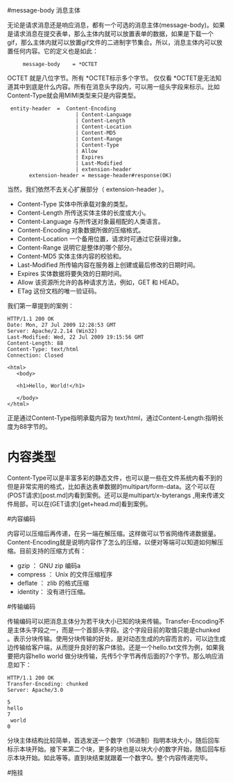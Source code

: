 #message-body 消息主体

无论是请求消息还是响应消息，都有一个可选的消息主体(message-body)。如果是请求消息在提交表单，那么主体内就可以放置表单的数据，如果是下载一个gif，那么主体内就可以放置gif文件的二进制字节集合。所以，消息主体内可以放置任何内容。它的定义也是如此：
```
     message-body    = *OCTET
```
OCTET 就是八位字节。所有 *OCTET标示多个字节。
仅仅看 *OCTET是无法知道其中到底是什么内容。所有在消息头字段内，可以用一组头字段来标示。比如Content-Type就会用MIMI类型来只是内容类型。
```
 entity-header  =  Content-Encoding        
                      | Content-Language   
                      | Content-Length         
                      | Content-Location       
                      | Content-MD5           
                      | Content-Range           
                      | Content-Type    
                      | Allow        
                      | Expires                 
                      | Last-Modified        
                      | extension-header
       extension-header = message-header#response(OK)     
```
当然，我们依然不去关心扩展部分（ extension-header ）。

- Content-Type 实体中所承载对象的类型。
- Content-Length 所传送实体主体的长度或大小。
- Content-Language 与所传送对象最相配的人类语言。
- Content-Encoding 对象数据所做的压缩格式。
- Content-Location 一个备用位置，请求时可通过它获得对象。
- Content-Range 说明它是整体的哪个部分。
- Content-MD5 实体主体内容的校验和。
- Last-Modified 所传输内容在服务器上创建或最后修改的日期时间。
- Expires 实体数据将要失效的日期时间。
- Allow 该资源所允许的各种请求方法，例如，GET 和 HEAD。
- ETag 这份文档的唯一验证码。

我们第一章提到的案例：

```
HTTP/1.1 200 OK
Date: Mon, 27 Jul 2009 12:28:53 GMT
Server: Apache/2.2.14 (Win32)
Last-Modified: Wed, 22 Jul 2009 19:15:56 GMT
Content-Length: 88
Content-Type: text/html
Connection: Closed

<html>
   <body>

   <h1>Hello, World!</h1>

   </body>
</html>
```
正是通过Content-Type指明承载内容为 text/html，通过Content-Length:指明长度为88字节的。
# 内容类型 
Content-Type可以是丰富多彩的静态文件，也可以是一些在文件系统内看不到的但是非常实用的格式，比如表达表单数据的multipart/form-data。这个可以在(POST请求)[post.md]内看到案例。还可以是multipart/x-byterangs ,用来传递文件局部，可以在(GET请求)[get+head.md]看到案例。

#内容编码

内容可以压缩后再传递，在另一端在解压缩。这样做可以节省网络传递数据量。Content-Encoding就是说明内容作了怎么的压缩，以便对等端可以知道如何解压缩。目前支持的压缩方式有：

- gzip  ：     GNU zip 编码a
- compress  ： Unix 的文件压缩程序
- deflate ：   zlib 的格式压缩
- identity：     没有进行压缩。

#传输编码

传输编码可以把消息主体分为若干块大小已知的块来传输。Transfer-Encoding不是主体头字段之一，而是一个首部头字段。这个字段目前的取值只能是chunked 。表示分块传输。使用分块传输的好处，是对动态生成的内容而言的，可以边生成边传输给客户端，从而提升良好的客户体验。还是一个hello.txt文件为例，如果我要把内容hello world 做分块传输，先传5个字节再传后面的7个字节。那么响应消息如下：
```
HTTP/1.1 200 OK
Transfer-Encoding: chunked
Server: Apache/3.0

5
hello
7
 world
0
```
分块主体结构比较简单，首选发送一个数字（16进制）指明本块大小，随后回车标示本块开始。接下来第二个块，更多的块也是以块大小的数字开始，随后回车标示本块开始。如此等等。直到块结束就跟着一个数字0。整个内容传递完毕。

#拖挂



